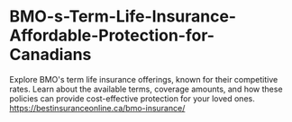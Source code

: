 # BMO-s-Term-Life-Insurance-Affordable-Protection-for-Canadians
Explore BMO's term life insurance offerings, known for their competitive rates. Learn about the available terms, coverage amounts, and how these policies can provide cost-effective protection for your loved ones.  https://bestinsuranceonline.ca/bmo-insurance/
